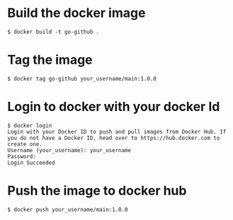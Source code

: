 # Build the docker image

```
$ docker build -t go-github .
```

# Tag the image

```
$ docker tag go-github your_username/main:1.0.0
```

# Login to docker with your docker Id

```
$ docker login
Login with your Docker ID to push and pull images from Docker Hub. If you do not have a Docker ID, head over to https://hub.docker.com to create one.
Username (your_username): your_username
Password:
Login Succeeded
```

# Push the image to docker hub

```
$ docker push your_username/main:1.0.0
````